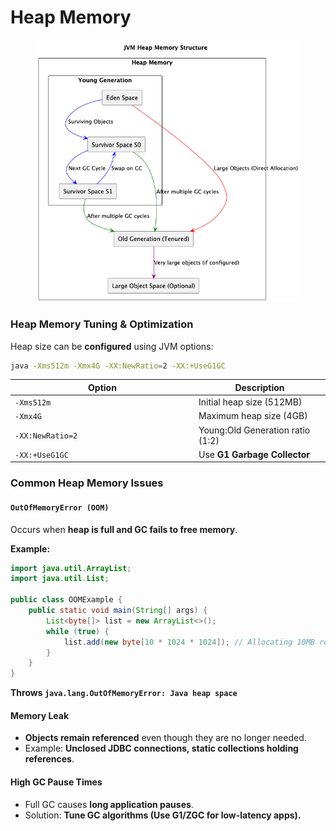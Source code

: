 # Heap Memory



<figure><img src="../../../../.gitbook/assets/JVM_Heap_Memory_Structure-01.png" alt="" width="482"><figcaption></figcaption></figure>

### **Heap Memory Tuning & Optimization**

Heap size can be **configured** using JVM options:

```sh
java -Xms512m -Xmx4G -XX:NewRatio=2 -XX:+UseG1GC
```

<table><thead><tr><th width="280">Option</th><th>Description</th></tr></thead><tbody><tr><td><code>-Xms512m</code></td><td>Initial heap size (512MB)</td></tr><tr><td><code>-Xmx4G</code></td><td>Maximum heap size (4GB)</td></tr><tr><td><code>-XX:NewRatio=2</code></td><td>Young:Old Generation ratio (1:2)</td></tr><tr><td><code>-XX:+UseG1GC</code></td><td>Use <strong>G1 Garbage Collector</strong></td></tr></tbody></table>

### **Common Heap Memory Issues**

#### **`OutOfMemoryError (OOM)`**

Occurs when **heap is full and GC fails to free memory**.

**Example:**

```java
import java.util.ArrayList;
import java.util.List;

public class OOMExample {
    public static void main(String[] args) {
        List<byte[]> list = new ArrayList<>();
        while (true) {
            list.add(new byte[10 * 1024 * 1024]); // Allocating 10MB repeatedly
        }
    }
}
```

**Throws `java.lang.OutOfMemoryError: Java heap space`**

#### **Memory Leak**

* **Objects remain referenced** even though they are no longer needed.
* Example: **Unclosed JDBC connections, static collections holding references**.

#### **High GC Pause Times**

* Full GC causes **long application pauses**.
* Solution: **Tune GC algorithms (Use G1/ZGC for low-latency apps).**
